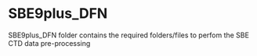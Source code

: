 # SBE9plus_DFN
SBE9plus_DFN folder contains the required folders/files to perfom the SBE CTD data pre-processing
